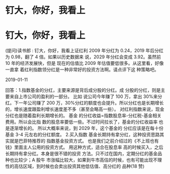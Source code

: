 # 钉大，你好，我看上

# 钉大，你好，我看上

(提问)读书郎 : 钉大，你好，我看上证红利 2009 年分红为 0.24，2019 年后分红为 0.98，翻了 4 倍。如果以历史数据来 说，2029 年分红会变成 3.92。虽然前 10 年的经济发展快，但是 现在的估值比 2009 年估值要低很多。从这里看，好像一直拿 着红利指数领分红是一种非常好的投资方法啊。请点评下这 种策略吧。

2019-01-11

回答：1.指数基金的分红，主要来源是背后成分股的分红。成 分股的分红，则是主要来自上市公司的盈利的一部分。 比如 说公司今年赚了 100 万，拿出 30%来分红。下一年公司赚了 200 万，30%分红的额度也会提升。所以分红也是长期增长 的，增长速度跟盈利增长速度差不多（甚至会略高一些）。 对红利指数来说，现金分红也是随着盈利长期增长的。 基金 的分红收益=指数股息率-分红税-基金相关费用。所以会比指 数的股息率要低一些。不过时间拉长了，基金的分红收益率 也是逐渐增长的。 所以大概率来说，到 2029 年，这个基金的 分红应该是在每十份基金 3-4 元左右的分红额度。 2.买入指数 基金长期持有拿分红，这种投资思路其实就是巴菲特推荐的 指数基金投资方式。 也是我们之前介绍过的《不上班也有 钱》里面主人公用的投资方式。 用这种方式，适合在股息率 高的时候买入，之后长期持有拿分红。本身是很不错的投资 方法。只不过在国内，定期分红的基金品种也比较少；A 股牛 市涨幅比较大，如果到牛市高估的时候，也有可能出现不理 性的高估区域，到时候也会卖出投资其他低估值、高分红的 品种(18 赞)